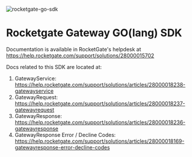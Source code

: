 ![rocketgate-go-sdk](http://rocketgate.com/images/logo_rocketgate.png)

Rocketgate Gateway GO(lang) SDK
===========

Documentation is available in RocketGate's helpdesk at https://help.rocketgate.com/support/solutions/28000015702

Docs related to this SDK are located at:

1. GatewayService: https://help.rocketgate.com/support/solutions/articles/28000018238-gatewayservice
2. GatewayRequest: https://help.rocketgate.com/support/solutions/articles/28000018237-gatewayrequest
3. GatewayResponse: https://help.rocketgate.com/support/solutions/articles/28000018236-gatewayresponse
4. GatewayResponse Error / Decline Codes: https://help.rocketgate.com/support/solutions/articles/28000018169-gatewayresponse-error-decline-codes


